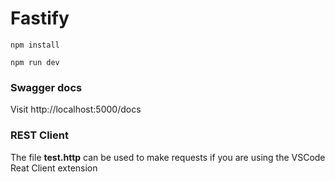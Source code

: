 # Fastify

```
npm install

npm run dev
```

### Swagger docs

Visit http://localhost:5000/docs

### REST Client

The file **test.http** can be used to make requests if you are using the VSCode Reat Client extension

